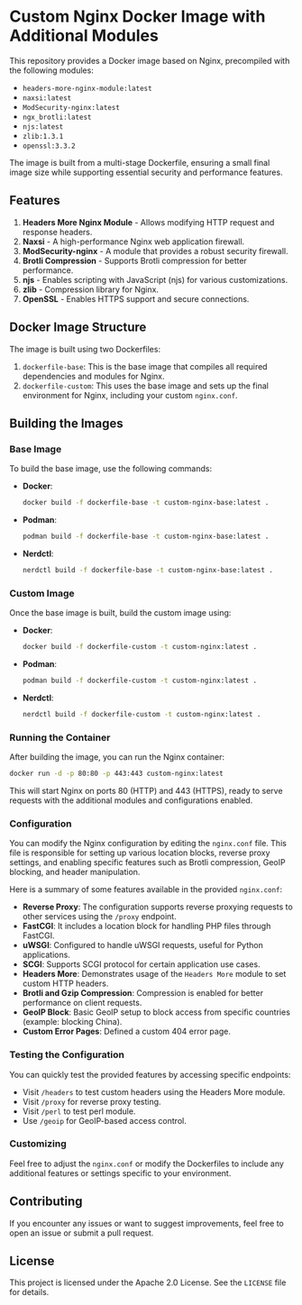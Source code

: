 
# Custom Nginx Docker Image with Additional Modules

This repository provides a Docker image based on Nginx, precompiled with the following modules:

- `headers-more-nginx-module:latest`
- `naxsi:latest`
- `ModSecurity-nginx:latest`
- `ngx_brotli:latest`
- `njs:latest`
- `zlib:1.3.1`
- `openssl:3.3.2`

The image is built from a multi-stage Dockerfile, ensuring a small final image size while supporting essential security and performance features.

## Features

1. **Headers More Nginx Module** - Allows modifying HTTP request and response headers.
2. **Naxsi** - A high-performance Nginx web application firewall.
3. **ModSecurity-nginx** - A module that provides a robust security firewall.
4. **Brotli Compression** - Supports Brotli compression for better performance.
5. **njs** - Enables scripting with JavaScript (njs) for various customizations.
6. **zlib** - Compression library for Nginx.
7. **OpenSSL** - Enables HTTPS support and secure connections.

## Docker Image Structure

The image is built using two Dockerfiles:

1. `dockerfile-base`: This is the base image that compiles all required dependencies and modules for Nginx.
2. `dockerfile-custom`: This uses the base image and sets up the final environment for Nginx, including your custom `nginx.conf`.

## Building the Images

### Base Image

To build the base image, use the following commands:

- **Docker**:

    ```bash
    docker build -f dockerfile-base -t custom-nginx-base:latest .
    ```

- **Podman**:

    ```bash
    podman build -f dockerfile-base -t custom-nginx-base:latest .
    ```

- **Nerdctl**:

    ```bash
    nerdctl build -f dockerfile-base -t custom-nginx-base:latest .
    ```

### Custom Image

Once the base image is built, build the custom image using:

- **Docker**:

    ```bash
    docker build -f dockerfile-custom -t custom-nginx:latest .
    ```

- **Podman**:

    ```bash
    podman build -f dockerfile-custom -t custom-nginx:latest .
    ```

- **Nerdctl**:

    ```bash
    nerdctl build -f dockerfile-custom -t custom-nginx:latest .
    ```

### Running the Container

After building the image, you can run the Nginx container:

```bash
docker run -d -p 80:80 -p 443:443 custom-nginx:latest
```

This will start Nginx on ports 80 (HTTP) and 443 (HTTPS), ready to serve requests with the additional modules and configurations enabled.

### Configuration

You can modify the Nginx configuration by editing the `nginx.conf` file. This file is responsible for setting up various location blocks, reverse proxy settings, and enabling specific features such as Brotli compression, GeoIP blocking, and header manipulation.

Here is a summary of some features available in the provided `nginx.conf`:

- **Reverse Proxy**: The configuration supports reverse proxying requests to other services using the `/proxy` endpoint.
- **FastCGI**: It includes a location block for handling PHP files through FastCGI.
- **uWSGI**: Configured to handle uWSGI requests, useful for Python applications.
- **SCGI**: Supports SCGI protocol for certain application use cases.
- **Headers More**: Demonstrates usage of the `Headers More` module to set custom HTTP headers.
- **Brotli and Gzip Compression**: Compression is enabled for better performance on client requests.
- **GeoIP Block**: Basic GeoIP setup to block access from specific countries (example: blocking China).
- **Custom Error Pages**: Defined a custom 404 error page.

### Testing the Configuration

You can quickly test the provided features by accessing specific endpoints:

- Visit `/headers` to test custom headers using the Headers More module.
- Visit `/proxy` for reverse proxy testing.
- Visit `/perl` to test perl module.
- Use `/geoip` for GeoIP-based access control.

### Customizing

Feel free to adjust the `nginx.conf` or modify the Dockerfiles to include any additional features or settings specific to your environment.

## Contributing

If you encounter any issues or want to suggest improvements, feel free to open an issue or submit a pull request.

## License

This project is licensed under the Apache 2.0 License. See the `LICENSE` file for details.